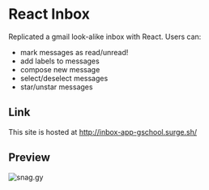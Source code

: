 # React Inbox

Replicated a gmail look-alike inbox with React. Users can:

* mark messages as read/unread!
* add labels to messages
* compose new message
* select/deselect messages
* star/unstar messages

## Link

This site is hosted at http://inbox-app-gschool.surge.sh/

## Preview

![snag.gy](https://snag.gy/Nhwdf5.jpg)
 